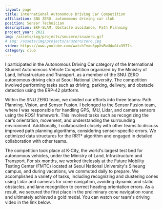 ```yaml
---
layout: page
title: International Autonomous Driving Car Competition
affiliation: SNU ZERO, autonomous driving car club
position: Sensor Technician
description: EKF-SLAM, Obstacle avoidance, Path Planning
project_year: 2021
img: /assets/img/projects/snuzero/snuzero.gif
# img: /assets/img/projects/snuzero/zero.jpg
video: https://www.youtube.com/watch?v=o3ppXvRwUdw&t=3977s
category: club
---
```


I participated in the Autonomous Driving Car category of the International Student Autonomous Vehicle Competition organized by the Ministry of Land, Infrastructure and Transport, as a member of the SNU ZERO autonomous driving club at Seoul National University. The competition involved performing tasks such as driving, parking, delivery, and obstacle detection using the ERP-42 platform.

Within the SNU ZERO team, we divided our efforts into three teams: Path Planning, Vision, and Sensor Fusion. I belonged to the Sensor Fusion team, where I was responsible for handling GPS, IMU, Lidar, and camera sensors using the ROS1 framework. This involved tasks such as recognizing the car's orientation, movement, and understanding the surrounding environment. Additionally, I collaborated closely with other teams to discuss improved path planning algorithms, considering sensor-specific errors. We optimized data structures for the RRT* algorithm and engaged in detailed collaboration with other teams.

The competition took place at K-City, the world's largest test bed for autonomous vehicles, under the Ministry of Land, Infrastructure and Transport. For six months, we worked tirelessly at the Future Mobility Testing Center (FMTC) located at Seoul National University's Siheung campus, and during vacations, we commuted daily to prepare. We accomplished a variety of tasks, including recognizing and clustering cones using Lidar and cameras for cone navigation, avoiding dynamic and static obstacles, and lane recognition to correct heading orientation errors. As a result, we secured the first place in the preliminary cone navigation round and ultimately achieved a gold medal. You can watch our team's driving video in the link below.

<div>
    <img class="figure col" src="{{ site.baseurl }}/assets/img/projects/snuzero/zero_cone.MP4" alt="" title="cone planning"/>
</div>